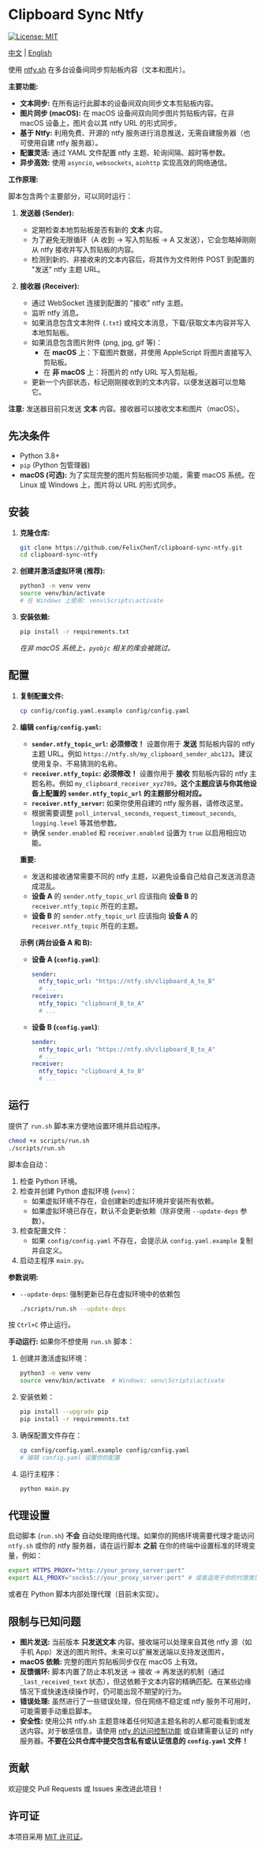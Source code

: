 # Clipboard Sync Ntfy

[![License: MIT](https://img.shields.io/badge/License-MIT-yellow.svg)](https://opensource.org/licenses/MIT)

[中文](README_zh.md) | [English](README.md)

使用 [ntfy.sh](https://ntfy.sh/) 在多台设备间同步剪贴板内容（文本和图片）。

**主要功能:**

*   **文本同步:** 在所有运行此脚本的设备间双向同步文本剪贴板内容。
*   **图片同步 (macOS):** 在 macOS 设备间双向同步图片剪贴板内容。在非 macOS 设备上，图片会以其 ntfy URL 的形式同步。
*   **基于 Ntfy:** 利用免费、开源的 ntfy 服务进行消息推送，无需自建服务器（也可使用自建 ntfy 服务器）。
*   **配置灵活:** 通过 YAML 文件配置 ntfy 主题、轮询间隔、超时等参数。
*   **异步高效:** 使用 `asyncio`, `websockets`, `aiohttp` 实现高效的网络通信。

**工作原理:**

脚本包含两个主要部分，可以同时运行：

1.  **发送器 (Sender):**
    *   定期检查本地剪贴板是否有新的 **文本** 内容。
    *   为了避免无限循环（A 收到 -> 写入剪贴板 -> A 又发送），它会忽略掉刚刚从 ntfy 接收并写入剪贴板的内容。
    *   检测到新的、非接收来的文本内容后，将其作为文件附件 POST 到配置的 "发送" ntfy 主题 URL。

2.  **接收器 (Receiver):**
    *   通过 WebSocket 连接到配置的 "接收" ntfy 主题。
    *   监听 ntfy 消息。
    *   如果消息包含文本附件 (`.txt`) 或纯文本消息，下载/获取文本内容并写入本地剪贴板。
    *   如果消息包含图片附件 (png, jpg, gif 等)：
        *   在 **macOS** 上：下载图片数据，并使用 AppleScript 将图片直接写入剪贴板。
        *   在 **非 macOS** 上：将图片的 ntfy URL 写入剪贴板。
    *   更新一个内部状态，标记刚刚接收到的文本内容，以便发送器可以忽略它。

**注意:** 发送器目前只发送 **文本** 内容。接收器可以接收文本和图片（macOS）。

## 先决条件

*   Python 3.8+
*   `pip` (Python 包管理器)
*   **macOS (可选):** 为了实现完整的图片剪贴板同步功能，需要 macOS 系统。在 Linux 或 Windows 上，图片将以 URL 的形式同步。

## 安装

1.  **克隆仓库:**
    ```bash
    git clone https://github.com/FelixChenT/clipboard-sync-ntfy.git
    cd clipboard-sync-ntfy
    ```
2.  **创建并激活虚拟环境 (推荐):**
    ```bash
    python3 -m venv venv
    source venv/bin/activate
    # 在 Windows 上使用: venv\Scripts\activate
    ```

3.  **安装依赖:**
    ```bash
    pip install -r requirements.txt
    ```
    *在非 macOS 系统上，`pyobjc` 相关的库会被跳过。*

## 配置

1.  **复制配置文件:**
    ```bash
    cp config/config.yaml.example config/config.yaml
    ```

2.  **编辑 `config/config.yaml`:**
    *   **`sender.ntfy_topic_url`:**  **必须修改！** 设置你用于 **发送** 剪贴板内容的 ntfy 主题 URL。例如 `https://ntfy.sh/my_clipboard_sender_abc123`。建议使用复杂、不易猜测的名称。
    *   **`receiver.ntfy_topic`:** **必须修改！** 设置你用于 **接收** 剪贴板内容的 ntfy 主题名称。例如 `my_clipboard_receiver_xyz789`。**这个主题应该与你其他设备上配置的 `sender.ntfy_topic_url` 的主题部分相对应。**
    *   **`receiver.ntfy_server`:** 如果你使用自建的 ntfy 服务器，请修改这里。
    *   根据需要调整 `poll_interval_seconds`, `request_timeout_seconds`, `logging.level` 等其他参数。
    *   确保 `sender.enabled` 和 `receiver.enabled` 设置为 `true` 以启用相应功能。

    **重要:**
    *   发送和接收通常需要不同的 ntfy 主题，以避免设备自己给自己发送消息造成混乱。
    *   **设备 A** 的 `sender.ntfy_topic_url` 应该指向 **设备 B** 的 `receiver.ntfy_topic` 所在的主题。
    *   **设备 B** 的 `sender.ntfy_topic_url` 应该指向 **设备 A** 的 `receiver.ntfy_topic` 所在的主题。

    **示例 (两台设备 A 和 B):**

    *   **设备 A (`config.yaml`)**:
        ```yaml
        sender:
          ntfy_topic_url: "https://ntfy.sh/clipboard_A_to_B"
          # ...
        receiver:
          ntfy_topic: "clipboard_B_to_A"
          # ...
        ```
    *   **设备 B (`config.yaml`)**:
        ```yaml
        sender:
          ntfy_topic_url: "https://ntfy.sh/clipboard_B_to_A"
          # ...
        receiver:
          ntfy_topic: "clipboard_A_to_B"
          # ...
        ```

## 运行

提供了 `run.sh` 脚本来方便地设置环境并启动程序。

```bash
chmod +x scripts/run.sh
./scripts/run.sh
```

脚本会自动：
1. 检查 Python 环境。
2. 检查并创建 Python 虚拟环境 (`venv`)：
   - 如果虚拟环境不存在，会创建新的虚拟环境并安装所有依赖。
   - 如果虚拟环境已存在，默认不会更新依赖（除非使用 `--update-deps` 参数）。
3. 检查配置文件：
   - 如果 `config/config.yaml` 不存在，会提示从 `config.yaml.example` 复制并自定义。
4. 启动主程序 `main.py`。

**参数说明:**
- `--update-deps`: 强制更新已存在虚拟环境中的依赖包
  ```bash
  ./scripts/run.sh --update-deps
  ```

按 `Ctrl+C` 停止运行。

**手动运行:**
如果你不想使用 `run.sh` 脚本：
1. 创建并激活虚拟环境：
   ```bash
   python3 -m venv venv
   source venv/bin/activate  # Windows: venv\Scripts\activate
   ```
2. 安装依赖：
   ```bash
   pip install --upgrade pip
   pip install -r requirements.txt
   ```
3. 确保配置文件存在：
   ```bash
   cp config/config.yaml.example config/config.yaml
   # 编辑 config.yaml 设置你的配置
   ```
4. 运行主程序：
   ```bash
   python main.py
   ```

## 代理设置

启动脚本 (`run.sh`) **不会** 自动处理网络代理。如果你的网络环境需要代理才能访问 `ntfy.sh` 或你的 ntfy 服务器，请在运行脚本 **之前** 在你的终端中设置标准的环境变量，例如：

```bash
export HTTPS_PROXY="http://your_proxy_server:port"
export ALL_PROXY="socks5://your_proxy_server:port" # 或者适用于你的代理类型
```

或者在 Python 脚本内部处理代理（目前未实现）。

## 限制与已知问题

*   **图片发送:** 当前版本 **只发送文本** 内容。接收端可以处理来自其他 ntfy 源（如手机 App）发送的图片附件。未来可以扩展发送端以支持发送图片。
*   **macOS 依赖:** 完整的图片剪贴板同步仅在 macOS 上有效。
*   **反馈循环:** 脚本内置了防止本机发送 -> 接收 -> 再发送的机制（通过 `_last_received_text` 状态），但这依赖于文本内容的精确匹配。在某些边缘情况下或快速连续操作时，仍可能出现不期望的行为。
*   **错误处理:** 虽然进行了一些错误处理，但在网络不稳定或 ntfy 服务不可用时，可能需要手动重启脚本。
*   **安全性:** 使用公共 ntfy.sh 主题意味着任何知道主题名称的人都可能看到或发送内容。对于敏感信息，请使用 [ntfy 的访问控制功能](https://docs.ntfy.sh/config/#access-control) 或自建需要认证的 ntfy 服务器。**不要在公共仓库中提交包含私有或认证信息的 `config.yaml` 文件！**

## 贡献

欢迎提交 Pull Requests 或 Issues 来改进此项目！

## 许可证

本项目采用 [MIT 许可证](LICENSE)。